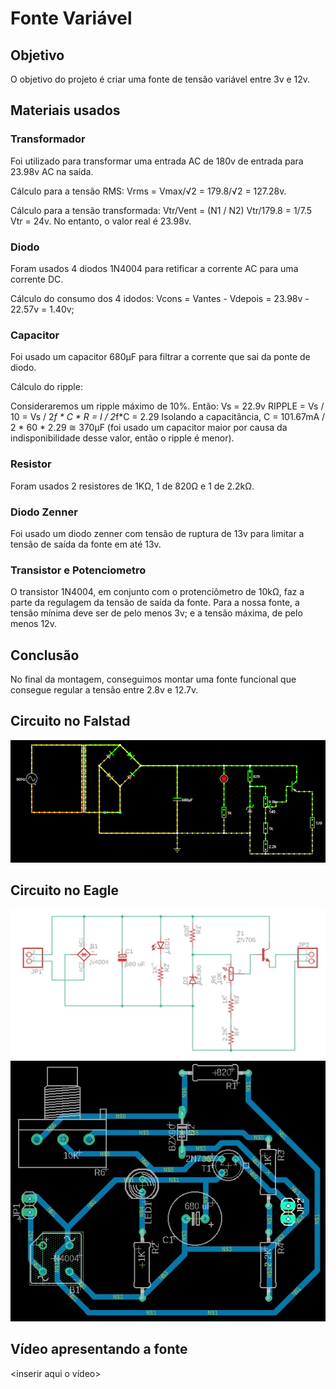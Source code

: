 # Fonte Variável

## Objetivo
O objetivo do projeto é criar uma fonte de tensão variável entre 3v e 12v.

## Materiais usados
### Transformador
Foi utilizado para transformar uma entrada AC de 180v de entrada para 23.98v AC na saída.

Cálculo para a tensão RMS:
Vrms = Vmax/√2 = 179.8/√2 = 127.28v.

Cálculo para a tensão transformada:
Vtr/Vent = (N1 / N2)
Vtr/179.8 = 1/7.5
Vtr = 24v. No entanto, o valor real é 23.98v.

### Diodo
Foram usados 4 diodos 1N4004 para retificar a corrente AC para uma corrente DC.

Cálculo do consumo dos 4 idodos:
Vcons = Vantes - Vdepois = 23.98v - 22.57v = 1.40v;

### Capacitor
Foi usado um capacitor 680µF para filtrar a corrente que sai da ponte de diodo.

Cálculo do ripple:

Consideraremos um ripple máximo de 10%. Então:
Vs = 22.9v
RIPPLE = Vs / 10 = Vs / 2*f * C * R = I / 2*f*C = 2.29
Isolando a capacitância,
C = 101.67mA / 2 * 60 * 2.29 ≅ 370µF (foi usado um capacitor maior por causa da indisponibilidade desse valor, então o ripple é menor).

### Resistor
Foram usados 2 resistores de 1KΩ, 1 de 820Ω e 1 de 2.2kΩ.

### Diodo Zenner
Foi usado um diodo zenner com tensão de ruptura de 13v para limitar a tensão de saída da fonte em até 13v.

### Transistor e Potenciometro
O transistor 1N4004, em conjunto com o protenciômetro de 10kΩ, faz a parte da regulagem da tensão de saída da fonte. Para a nossa fonte, a tensão mínima deve ser de pelo menos 3v; e a tensão máxima, de pelo menos 12v.


## Conclusão
No final da montagem, conseguimos montar uma fonte funcional que consegue regular a tensão entre 2.8v e 12.7v.

## Circuito no Falstad
![Imagem do circuito feito no Falstad](imagens/fonte_falstad.png)

## Circuito no Eagle
![Imagem do circuito esquemático](imagens/fonte_esquematico.jpeg)
![Imagem do circuito PCB](imagens/fonte_pcb.jpeg)

## Vídeo apresentando a fonte
<inserir aqui o vídeo>
